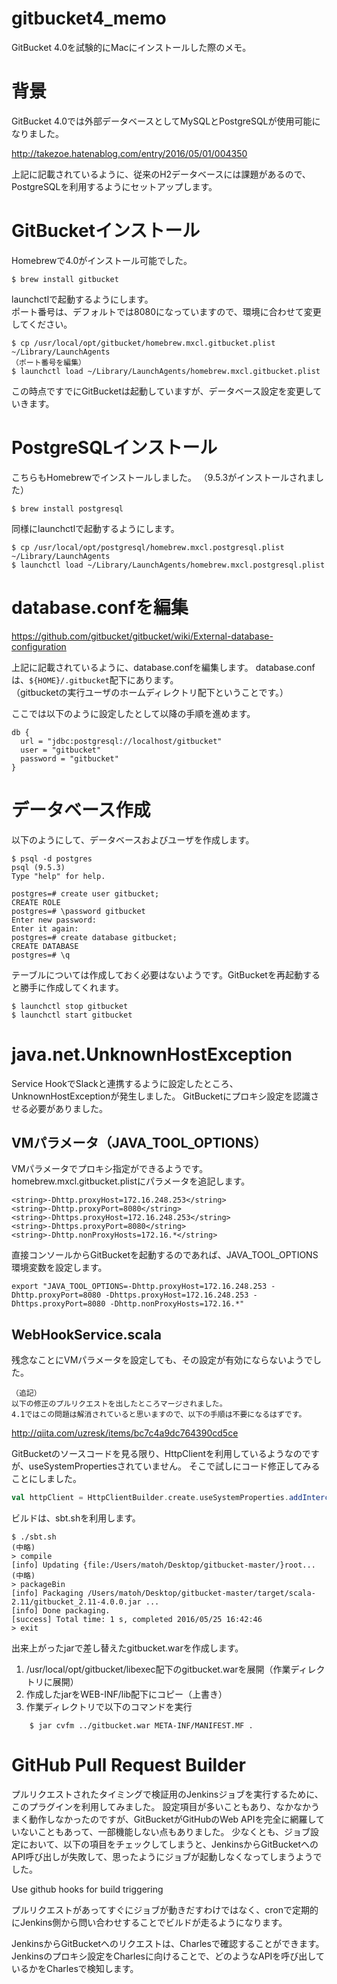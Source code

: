 gitbucket4_memo
===============

GitBucket 4.0を試験的にMacにインストールした際のメモ。  

# 背景

GitBucket 4.0では外部データベースとしてMySQLとPostgreSQLが使用可能になりました。

http://takezoe.hatenablog.com/entry/2016/05/01/004350

上記に記載されているように、従来のH2データベースには課題があるので、PostgreSQLを利用するようにセットアップします。

# GitBucketインストール

Homebrewで4.0がインストール可能でした。

    $ brew install gitbucket

launchctlで起動するようにします。  
ポート番号は、デフォルトでは8080になっていますので、環境に合わせて変更してください。

    $ cp /usr/local/opt/gitbucket/homebrew.mxcl.gitbucket.plist ~/Library/LaunchAgents
    （ポート番号を編集）
    $ launchctl load ~/Library/LaunchAgents/homebrew.mxcl.gitbucket.plist

この時点ですでにGitBucketは起動していますが、データベース設定を変更していきます。

# PostgreSQLインストール

こちらもHomebrewでインストールしました。
（9.5.3がインストールされました）

    $ brew install postgresql

同様にlaunchctlで起動するようにします。

    $ cp /usr/local/opt/postgresql/homebrew.mxcl.postgresql.plist ~/Library/LaunchAgents
    $ launchctl load ~/Library/LaunchAgents/homebrew.mxcl.postgresql.plist

# database.confを編集

https://github.com/gitbucket/gitbucket/wiki/External-database-configuration

上記に記載されているように、database.confを編集します。
database.confは、`${HOME}/.gitbucket`配下にあります。  
（gitbucketの実行ユーザのホームディレクトリ配下ということです。）

ここでは以下のように設定したとして以降の手順を進めます。

```
db {
  url = "jdbc:postgresql://localhost/gitbucket"
  user = "gitbucket"
  password = "gitbucket"
}
```

# データベース作成

以下のようにして、データベースおよびユーザを作成します。

```
$ psql -d postgres
psql (9.5.3)
Type "help" for help.

postgres=# create user gitbucket;
CREATE ROLE
postgres=# \password gitbucket
Enter new password: 
Enter it again: 
postgres=# create database gitbucket;
CREATE DATABASE
postgres=# \q
```

テーブルについては作成しておく必要はないようです。GitBucketを再起動すると勝手に作成してくれます。

    $ launchctl stop gitbucket
    $ launchctl start gitbucket

# java.net.UnknownHostException

Service HookでSlackと連携するように設定したところ、UnknownHostExceptionが発生しました。
GitBucketにプロキシ設定を認識させる必要がありました。

## VMパラメータ（JAVA_TOOL_OPTIONS）

VMパラメータでプロキシ指定ができるようです。  
homebrew.mxcl.gitbucket.plistにパラメータを追記します。

```
<string>-Dhttp.proxyHost=172.16.248.253</string>
<string>-Dhttp.proxyPort=8080</string>
<string>-Dhttps.proxyHost=172.16.248.253</string>
<string>-Dhttps.proxyPort=8080</string>
<string>-Dhttp.nonProxyHosts=172.16.*</string>
```
      
直接コンソールからGitBucketを起動するのであれば、JAVA_TOOL_OPTIONS環境変数を設定します。

    export "JAVA_TOOL_OPTIONS=-Dhttp.proxyHost=172.16.248.253 -Dhttp.proxyPort=8080 -Dhttps.proxyHost=172.16.248.253 -Dhttps.proxyPort=8080 -Dhttp.nonProxyHosts=172.16.*"

## WebHookService.scala

残念なことにVMパラメータを設定しても、その設定が有効にならないようでした。

```
（追記）  
以下の修正のプルリクエストを出したところマージされました。  
4.1ではこの問題は解消されていると思いますので、以下の手順は不要になるはずです。
```

http://qiita.com/uzresk/items/bc7c4a9dc764390cd5ce

GitBucketのソースコードを見る限り、HttpClientを利用しているようなのですが、useSystemPropertiesされていません。
そこで試しにコード修正してみることにしました。

```scala
val httpClient = HttpClientBuilder.create.useSystemProperties.addInterceptorLast(itcp).build
```

ビルドは、sbt.shを利用します。

    $ ./sbt.sh
    (中略)
    > compile
    [info] Updating {file:/Users/matoh/Desktop/gitbucket-master/}root...
    (中略)
    > packageBin
    [info] Packaging /Users/matoh/Desktop/gitbucket-master/target/scala-2.11/gitbucket_2.11-4.0.0.jar ...
    [info] Done packaging.
    [success] Total time: 1 s, completed 2016/05/25 16:42:46
    > exit

出来上がったjarで差し替えたgitbucket.warを作成します。

1. /usr/local/opt/gitbucket/libexec配下のgitbucket.warを展開（作業ディレクトリに展開）
1. 作成したjarをWEB-INF/lib配下にコピー（上書き）
1. 作業ディレクトリで以下のコマンドを実行
```
    $ jar cvfm ../gitbucket.war META-INF/MANIFEST.MF .
```

# GitHub Pull Request Builder

プルリクエストされたタイミングで検証用のJenkinsジョブを実行するために、このプラグインを利用してみました。
設定項目が多いこともあり、なかなかうまく動作しなかったのですが、GitBucketがGitHubのWeb APIを完全に網羅していないこともあって、一部機能しない点もありました。
少なくとも、ジョブ設定において、以下の項目をチェックしてしまうと、JenkinsからGitBucketへのAPI呼び出しが失敗して、思ったようにジョブが起動しなくなってしまうようでした。

Use github hooks for build triggering

プルリクエストがあってすぐにジョブが動きだすわけではなく、cronで定期的にJenkins側から問い合わせすることでビルドが走るようになります。

JenkinsからGitBucketへのリクエストは、Charlesで確認することができます。
Jenkinsのプロキシ設定をCharlesに向けることで、どのようなAPIを呼び出しているかをCharlesで検知します。
